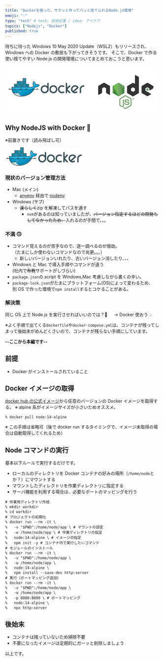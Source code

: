 ```yaml
---
title: "Dockerを使った、サクッと作ってパッと捨てられるNode.js環境"
emoji: "💡"
type: "tech" # tech: 技術記事 / idea: アイデア
topics: ["Nodejs", "Docker"]
published: true
---
```


待ちに待った Windows 10 May 2020 Update（WSL2）もリリースされ、Windows への Docker の敷居も下がってきそうです。
そこで、Docker で作る使い捨てやすい Node.js の開発環境についてまとめておこうと思います。

![](/images/cf8e7d69e9a91deb608d/docker-nodejs.png)

## Why NodeJS with Docker 🤔

※前置きです（読み飛ばし可）

![](/images/cf8e7d69e9a91deb608d/docker.png)

### 現状のバージョン管理方法

- Mac (メイン)
  - [anyenv](https://github.com/anyenv/anyenv) 経由で [nodenv](https://github.com/nodenv/nodenv)
- Windows (サブ)
  - ~~漢らしく~~zip を解凍してパスを通す
    - `nvm`があるのは知っていましたが、~~バージョン指定するほどの開発もしてなかったため、~~入れるのが手間で。。。

### 不満 🙃

- コマンド覚えるのが苦手なので、逐一調べるのが億劫。<br>（たまにしか使わないコマンドなので尚更。。。）
  - 新しいバージョンいれたり、古いバージョン消したり、、、
- Windows と Mac で導入手順やコマンドが違う<br>(社内で~~布教~~サポートがしづらい)
- `package.json`の script を Windows,Mac 考慮しながら書くの辛い。
- `package-lock.json`がたまにプラットフォーム(OS)によって変わるため、<br>別 OS で作った環境で`npm install`するとコケることがある。

### 解決策

同じ OS 上で Node.js を実行させればいいのでは？🤔
　 → Docker 使おう 💡

※よく手順で出てくる`Dockerfile`や`docker-compose.yml`は、コンテナが残ってしまって後始末がめんどくさいので、コンテナが残らない手順にしています。

**--ここから本編です--**

## 前提

- Docker がインストールされていること

## Docker イメージの取得

[docker hub の公式イメージ](https://hub.docker.com/_/node/)から任意のバージョンの Docker イメージを取得する。
※ alpine 系がイメージサイズが小さいためオススメ。

```sh:console
% docker pull node:14-alpine
```

※ この手順は省略可（後で docker run するタイミングで、イメージ未取得の場合は自動取得してくれるため）

## Node コマンドの実行

基本以下ルールで実行するだけです。

- ローカルのディレクトリを Docker コンテナの好みの場所（`/home/node`とか？）にマウントする
- マウントしたディレクトリを作業ディレクトリに指定する
- サーバ機能を利用する場合は、必要なポートのマッピングを行う

```sh:example
# 作業用ディレクトリ作成
% mkdir workdir
% cd workdir
# プロジェクトの初期化
% docker run --rm -it \
%   -v "$PWD":/home/node/app \ # マウントの設定
%   -w /home/node/app \ # 作業ディレクトリの指定
%   node:14-alpine \ # イメージの指定
%   npm init -y # コンテナ内で実行したいコマンド
# モジュールのインストール
% docker run --rm -it \
%   -v "$PWD":/home/node/app \
%   -w /home/node/app \
%   node:14-alpine \
%   npm install --save-dev http-server
# 実行（ポートマッピング追加）
% docker run --rm -it \
%   -v "$PWD":/home/node/app \
%   -w /home/node/app \
%   -p 8080:8080 \ # ポートマッピング
%   node:14-alpine \
%   npx http-server
```

## 後始末

- コンテナは残っていないため掃除不要
- 不要になったイメージは定期的にガーッと削除しましょう

以上です。
